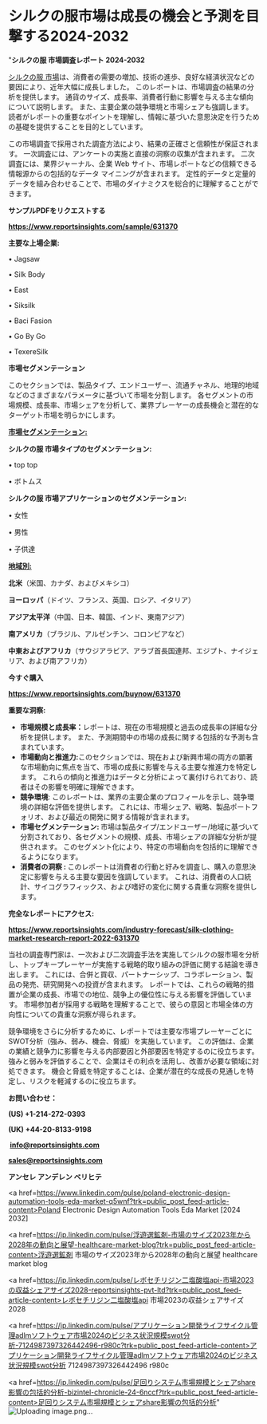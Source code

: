 # シルクの服市場は成長の機会と予測を目撃する2024-2032

"<strong>シルクの服 市場調査レポート 2024-2032</strong>

<a href=https://www.reportsinsights.com/sample/631370>シルクの服 市場</a>は、消費者の需要の増加、技術の進歩、良好な経済状況などの要因により、近年大幅に成長しました。 このレポートは、市場調査の結果の分析を提供します。 通貨のサイズ、成長率、消費者行動に影響を与える主な傾向について説明します。 また、主要企業の競争環境と市場シェアも強調します。 読者がレポートの重要なポイントを理解し、情報に基づいた意思決定を行うための基礎を提供することを目的としています。

この市場調査で採用された調査方法により、結果の正確さと信頼性が保証されます。 一次調査には、アンケートの実施と直接の洞察の収集が含まれます。 二次調査には、業界ジャーナル、企業 Web サイト、市場レポートなどの信頼できる情報源からの包括的なデータ マイニングが含まれます。 定性的データと定量的データを組み合わせることで、市場のダイナミクスを総合的に理解することができます。

<strong><b>サンプルPDFをリクエストする</b></strong>

<a href=https://www.reportsinsights.com/sample/631370><strong><u>https://www.reportsinsights.com/sample/631370</u></strong></a>

<strong>主要な上場企業:</strong>

• Jagsaw

• Silk Body

• East

• Siksilk

• Baci Fasion

• Go By Go

• TexereSilk

<strong>市場セグメンテーション</strong>

このセクションでは、製品タイプ、エンドユーザー、流通チャネル、地理的地域などのさまざまなパラメータに基づいて市場を分割します。 各セグメントの市場規模、成長率、市場シェアを分析して、業界プレーヤーの成長機会と潜在的なターゲット市場を明らかにします。

<strong><u>市場セグメンテーション</u></strong><strong><u>:</u></strong>

<strong>シルクの服 市場タイプのセグメンテーション:</strong>

• top top

• ボトムス

<strong>シルクの服 市場アプリケーションのセグメンテーション:</strong>

• 女性

• 男性

• 子供達

<strong><u>地域別</u></strong><strong><u>:</u></strong>

<strong>北米</strong>（米国、カナダ、およびメキシコ）

<strong>ヨーロッパ</strong>（ドイツ、フランス、英国、ロシア、イタリア）

<strong>アジア太平洋</strong>（中国、日本、韓国、インド、東南アジア）

<strong>南アメリカ</strong>（ブラジル、アルゼンチン、コロンビアなど）

<strong>中東およびアフリカ</strong>（サウジアラビア、アラブ首長国連邦、エジプト、ナイジェリア、および南アフリカ）

<strong>今すぐ購入</strong>

<a href=https://www.reportsinsights.com/buynow/631370><strong><u>https://www.reportsinsights.com/buynow/631370</u></strong></a>

<strong>重要な洞察:</strong>
<ul>
  <li><strong>市場規模と成長率：</strong>レポートは、現在の市場規模と過去の成長率の詳細な分析を提供します。 また、予測期間中の市場の成長に関する包括的な予測も含まれています。</li>
  <li><strong>市場動向と推進力:</strong>このセクションでは、現在および新興市場の両方の顕著な市場動向に焦点を当て、市場の成長に影響を与える主要な推進力を特定します。 これらの傾向と推進力はデータと分析によって裏付けられており、読者はその影響を明確に理解できます。</li>
  <li><strong>競争環境</strong>: このレポートは、業界の主要企業のプロフィールを示し、競争環境の詳細な評価を提供します。 これには、市場シェア、戦略、製品ポートフォリオ、および最近の開発に関する情報が含まれます。</li>
  <li><strong>市場セグメンテーション: </strong>市場は製品タイプ/エンドユーザー/地域に基づいて分割されており、各セグメントの規模、成長、市場シェアの詳細な分析が提供されます。 このセグメント化により、特定の市場動向を包括的に理解できるようになります。</li>
  <li><strong>消費者の洞察 : </strong>このレポートは消費者の行動と好みを調査し、購入の意思決定に影響を与える主要な要因を強調しています。 これは、消費者の人口統計、サイコグラフィックス、および嗜好の変化に関する貴重な洞察を提供します。</li>
</ul>
<strong>完全なレポートにアクセス:</strong>

<a href=https://www.reportsinsights.com/industry-forecast/silk-clothing-market-research-report-2022-631370><strong><u><b>https://www.reportsinsights.com/industry-forecast/silk-clothing-market-research-report-2022-631370</b></u></strong></a>

当社の調査専門家は、一次および二次調査手法を実施してシルクの服市場を分析し、トップキープレーヤーが実施する戦略的取り組みの評価に関する結論を導き出します。 これには、合併と買収、パートナーシップ、コラボレーション、製品の発売、研究開発への投資が含まれます。 レポートでは、これらの戦略的措置が企業の成長、市場での地位、競争上の優位性に与える影響を評価しています。 市場参加者が採用する戦略を理解することで、彼らの意図と市場全体の方向性についての貴重な洞察が得られます。

競争環境をさらに分析するために、レポートでは主要な市場プレーヤーごとにSWOT分析（強み、弱み、機会、脅威）を実施しています。 この評価は、企業の業績と競争力に影響を与える内部要因と外部要因を特定するのに役立ちます。 強みと弱みを評価することで、企業はその利点を活用し、改善が必要な領域に対処できます。 機会と脅威を特定することは、企業が潜在的な成長の見通しを特定し、リスクを軽減するのに役立ちます。

<strong>お問い合わせ：</strong>

<strong>(US) +1-214-272-0393</strong>

<strong>(UK) +44-20-8133-9198</strong>

<strong> </strong><a href=info@reportsinsights.com><strong><u>info@reportsinsights.com</u></strong></a>

<a href=sales@reportsinsights.com><strong><u>sales@reportsinsights.com</u></strong></a>

<strong>アンセレ アンデレン ベリヒテ</strong>

<a href=https://www.linkedin.com/pulse/poland-electronic-design-automation-tools-eda-market-q5wnf?trk=public_post_feed-article-content>Poland Electronic Design Automation Tools Eda Market [2024 2032]</a>

<a href=https://jp.linkedin.com/pulse/浮遊選鉱剤-市場のサイズ2023年から2028年の動向と展望-healthcare-market-blog?trk=public_post_feed-article-content>浮遊選鉱剤 市場のサイズ2023年から2028年の動向と展望 healthcare market blog</a>

<a href=https://jp.linkedin.com/pulse/レボセチリジン二塩酸塩api-市場2023の収益シェアサイズ2028-reportsinsights-pvt-ltd?trk=public_post_feed-article-content>レボセチリジン二塩酸塩api 市場2023の収益シェアサイズ2028</a>

<a href=https://jp.linkedin.com/pulse/アプリケーション開発ライフサイクル管理adlmソフトウェア市場2024のビジネス状況規模swot分析-7124987397326442496-r980c?trk=public_post_feed-article-content>アプリケーション開発ライフサイクル管理adlmソフトウェア市場2024のビジネス状況規模swot分析 7124987397326442496 r980c</a>

<a href=https://jp.linkedin.com/pulse/足回りシステム市場規模とシェアshare影響の包括的分析-bizintel-chronicle-24-6nccf?trk=public_post_feed-article-content>足回りシステム市場規模とシェアshare影響の包括的分析</a>"
![Uploading image.png…]()
